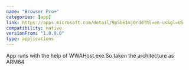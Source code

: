 ```yaml
---
name: "Browser Pro+"
categories: [app]
link: https://apps.microsoft.com/detail/9p5bk1mj0rdd?hl=en-us&gl=US
compatibility: native
versionFrom: "1.0.9.0"
type: applications
---
```


App runs with the help of WWAHost.exe.So taken the architecture as ARM64
